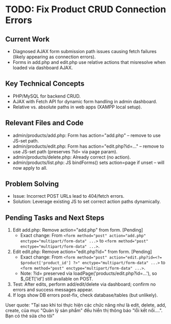 # TODO: Fix Product CRUD Connection Errors

## Current Work
- Diagnosed AJAX form submission path issues causing fetch failures (likely appearing as connection errors).
- Forms in add.php and edit.php use relative actions that misresolve when loaded via dashboard AJAX.

## Key Technical Concepts
- PHP/MySQL for backend CRUD.
- AJAX with Fetch API for dynamic form handling in admin dashboard.
- Relative vs. absolute paths in web apps (XAMPP local setup).

## Relevant Files and Code
- admin/products/add.php: Form has action="add.php" – remove to use JS-set path.
- admin/products/edit.php: Form has action="edit.php?id=..." – remove to use JS-set path (preserves ?id= via page param).
- admin/products/delete.php: Already correct (no action).
- admin/products/list.php: JS bindForms() sets action=page if unset – will now apply to all.

## Problem Solving
- Issue: Incorrect POST URLs lead to 404/fetch errors.
- Solution: Leverage existing JS to set correct action paths dynamically.

## Pending Tasks and Next Steps
1. Edit add.php: Remove action="add.php" from form. [Pending]
   - Exact change: From `<form method="post" action="add.php" enctype="multipart/form-data" ...>` to `<form method="post" enctype="multipart/form-data" ...>`.
2. Edit edit.php: Remove action="edit.php?id=<?= $product['product_id'] ?>" from form. [Pending]
   - Exact change: From `<form method="post" action="edit.php?id=<?= $product['product_id'] ?>" enctype="multipart/form-data" ...>` to `<form method="post" enctype="multipart/form-data" ...>`.
   - Note: ?id= preserved via loadPage('products/edit.php?id=...'), so $_GET['id'] still available on POST.
3. Test: After edits, perform add/edit/delete via dashboard; confirm no errors and success messages appear.
4. If logs show DB errors post-fix, check database/tables (but unlikely).

User quote: "Tại sao khi toi thực hiện các chức năng như là edit, delete, add, create, của mục "Quản lý sản phẩm" đều hiển thị thông báo "lỗi kết nối....". Bạn có thẻ sửa cho tôi"
